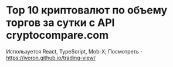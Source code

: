 # Top 10 криптовалют по объему торгов за сутки с API cryptocompare.com
Используется React, TypeScript, Mob-X;
Посмотреть - https://ivoron.github.io/trading-view/
